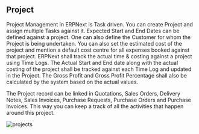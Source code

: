 ## Project

Project Management in ERPNext is Task driven. You can create Project and assign multiple Tasks against it.
Expected Start and End Dates can be defined against a project. 
One can also define the Customer for whom the Project is being undertaken. 
You can also set the estimated cost of the project and mention a default cost centre for all expenses booked against that project.
ERPNext shall track the actual time & costing against a project using Time Logs.
The Actual Start and End date along with the actual costing of the project shall be tracked against each Time Log and updated in the Project. 
The Gross Profit and Gross Profit Percentage shall also be calculated by the system based on the actual values.

The Project record can be linked in Quotations, Sales Orders,
Delivery Notes, Sales Invoices, Purchase Requests, Purchase Orders and
Purchase Invoices. This way you can keep a track of all the activities that
happen around this project.

![projects](assets/manual_erpnext_com/old_images/erpnext/projects.png)

